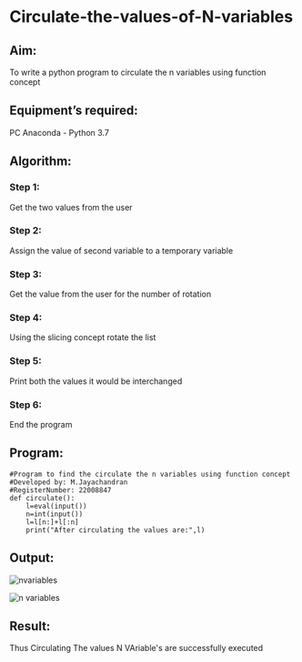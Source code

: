 # Circulate-the-values-of-N-variables
## Aim:
To write a python program to circulate the n variables using function concept
## Equipment’s required:
PC
Anaconda - Python 3.7
## Algorithm: 
### Step 1: 
Get the two values from the user
### Step 2: 
Assign the value of second variable to a temporary variable 
### Step 3: 
Get the value from the user for the number of rotation
### Step 4: 
Using the slicing concept rotate the list
### Step 5: 
Print both the values it would be interchanged
### Step 6: 
End the program
## Program:
```
#Program to find the circulate the n variables using function concept
#Developed by: M.Jayachandran
#RegisterNumber: 22008847
def circulate():
    l=eval(input())
    n=int(input())
    l=l[n:]+l[:n]
    print("After circulating the values are:",l)
```

## Output:
![nvariables](https://user-images.githubusercontent.com/118447015/209439240-536532d0-b1b4-4d55-9bde-8759ae4ad63b.png)

![n variables](https://user-images.githubusercontent.com/118447015/209439251-a76d2f91-17ae-415e-ad58-8b2e2bae0db7.png)



## Result:
Thus Circulating The values N VAriable's are successfully executed
